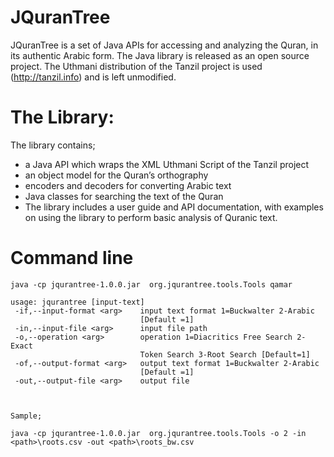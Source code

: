 # JQuranTree

JQuranTree is a set of Java APIs for accessing and analyzing the Quran, in its authentic Arabic form. The Java library is released as an open source project. The Uthmani distribution of the Tanzil project is used (http://tanzil.info) and is left unmodified.

# The Library:
The library contains;
* a Java API which wraps the XML Uthmani Script of the Tanzil project
* an object model for the Quran’s orthography
* encoders and decoders for converting Arabic text
* Java classes for searching the text of the Quran
* The library includes a user guide and API documentation, with examples on using the library to perform basic analysis of Quranic text.


# Command line

```!bash
java -cp jqurantree-1.0.0.jar  org.jqurantree.tools.Tools qamar

usage: jqurantree [input-text]
 -if,--input-format <arg>    input text format 1=Buckwalter 2-Arabic
                             [Default =1]
 -in,--input-file <arg>      input file path
 -o,--operation <arg>        operation 1=Diacritics Free Search 2-Exact
                             Token Search 3-Root Search [Default=1]
 -of,--output-format <arg>   output text format 1=Buckwalter 2-Arabic
                             [Default =1]
 -out,--output-file <arg>    output file



Sample;

java -cp jqurantree-1.0.0.jar  org.jqurantree.tools.Tools -o 2 -in <path>\roots.csv -out <path>\roots_bw.csv
```

